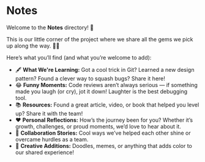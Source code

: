 # Notes

Welcome to the **Notes** directory! 🎉

This is our little corner of the project where we share all the gems we pick up
along the way. 🧠✨

Here’s what you’ll find (and what you’re welcome to add):  

- 🖋️ **What We're Learning:** Got a cool trick in Git? Learned a new design pattern? Found a clever way to squash bugs? Share it here!  
- 😂 **Funny Moments:** Code reviews aren’t always serious — if something made you laugh (or cry), jot it down! Laughter is the best debugging tool.
- 📚 **Resources:** Found a great article, video, or book that helped you level up? Share it with the team!
- ❤️ **Personal Reflections:** How’s the journey been for you? Whether it’s growth, challenges, or proud moments, we’d love to hear about it.  
- 🤝 **Collaboration Stories:** Cool ways we’ve helped each other shine or overcame hurdles as a team.  
- 🎨 **Creative Additions:** Doodles, memes, or anything that adds color to our shared experience!
